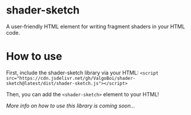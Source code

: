 # shader-sketch
A user-friendly HTML element for writing fragment shaders in your HTML code.

# How to use
First, include the shader-sketch library via your HTML:
`<script src="https://cdn.jsdelivr.net/gh/ValgoBoi/shader-sketch@latest/dist/shader-sketch.js"></script>`

Then, you can add the `<shader-sketch>` element to your HTML!

*More info on how to use this library is coming soon...*